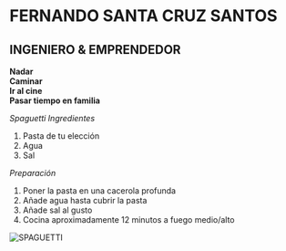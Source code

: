 # FERNANDO SANTA CRUZ SANTOS  
## INGENIERO & EMPRENDEDOR  

**Nadar**  
**Caminar**  
**Ir al cine**  
**Pasar tiempo en familia**

*Spaguetti*
*Ingredientes*
1. Pasta de tu elección  
2. Agua
3. Sal  

*Preparación*
1. Poner la pasta en una cacerola profunda
2. Añade agua hasta cubrir la pasta
3. Añade sal al gusto
4. Cocina aproximadamente 12 minutos a fuego medio/alto

![SPAGUETTI](https://www.simplyrecipes.com/thmb/8JGVUVXfXLX8TIsFdvYBpiY61pY=/750x0/filters:no_upscale():max_bytes(150000):strip_icc():format(webp)/Simply-Recipes-No-Cook-Tomato-Sauce-METHOD-06-5b1df73bf7f743659f8af866c496d5e0.jpg) 